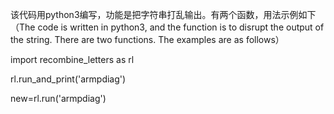 该代码用python3编写，功能是把字符串打乱输出。有两个函数，用法示例如下（The code is written in python3, and the function is to disrupt the output of the string. There are two functions. The examples are as follows）

import recombine_letters as rl

rl.run_and_print('armpdiag')

new=rl.run('armpdiag')

